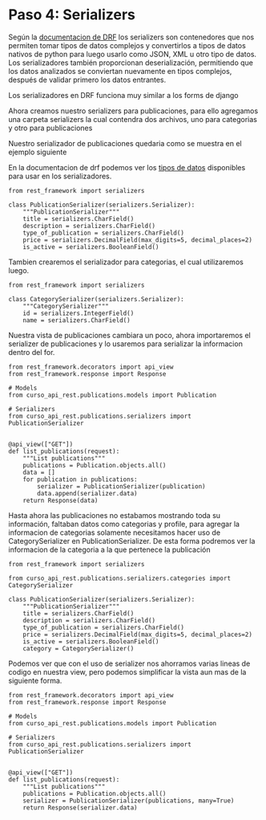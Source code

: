 # Paso 4: Serializers

Según la [documentacion de DRF](https://www.django-rest-framework.org/api-guide/serializers/) los serializers son contenedores que nos permiten tomar tipos de datos complejos y convertirlos a tipos de datos nativos de python para luego usarlo como JSON, XML u otro tipo de datos.
Los serializadores también proporcionan deserialización, permitiendo que los datos analizados se conviertan nuevamente en tipos complejos, después de validar primero los datos entrantes.

Los serializadores en DRF funciona muy similar a los forms de django

Ahora creamos nuestro serializers para publicaciones, para ello agregamos una carpeta serializers la cual contendra dos archivos, uno para categorias y otro para publicaciones

Nuestro serializador de publicaciones quedaria como se muestra en el ejemplo siguiente

En la documentacion de drf podemos ver los [tipos de datos](https://www.django-rest-framework.org/api-guide/fields/#booleanfield) disponibles para usar en los serializadores.

```
from rest_framework import serializers

class PublicationSerializer(serializers.Serializer):
    """PublicationSerializer"""
    title = serializers.CharField()
    description = serializers.CharField()
    type_of_publication = serializers.CharField()
    price = serializers.DecimalField(max_digits=5, decimal_places=2)
    is_active = serializers.BooleanField()
```

Tambien crearemos el serializador para categorias, el cual utilizaremos luego.

```
from rest_framework import serializers

class CategorySerializer(serializers.Serializer):
    """CategorySerializer"""
    id = serializers.IntegerField()
    name = serializers.CharField()
```

Nuestra vista de publicaciones cambiara un poco, ahora importaremos el serializer de publicaciones
y lo usaremos para serializar la informacion dentro del for.

```
from rest_framework.decorators import api_view
from rest_framework.response import Response

# Models
from curso_api_rest.publications.models import Publication

# Serializers
from curso_api_rest.publications.serializers import PublicationSerializer


@api_view(["GET"])
def list_publications(request):
    """List publications"""
    publications = Publication.objects.all()
    data = []
    for publication in publications:
        serializer = PublicationSerializer(publication)
        data.append(serializer.data)
    return Response(data)
```

Hasta ahora las publicaciones no estabamos mostrando toda su información, faltaban datos como categorias y profile, para agregar la informacion de categorias solamente necesitamos hacer uso de CategorySerializer en PublicationSerializer. De esta forma podremos ver la informacion de la categoria a la que pertenece la publicación

```
from rest_framework import serializers

from curso_api_rest.publications.serializers.categories import CategorySerializer

class PublicationSerializer(serializers.Serializer):
    """PublicationSerializer"""
    title = serializers.CharField()
    description = serializers.CharField()
    type_of_publication = serializers.CharField()
    price = serializers.DecimalField(max_digits=5, decimal_places=2)
    is_active = serializers.BooleanField()
    category = CategorySerializer()
```

Podemos ver que con el uso de serializer nos ahorramos varias lineas de codigo en nuestra view, pero podemos simplificar la vista aun mas de la siguiente forma.

```
from rest_framework.decorators import api_view
from rest_framework.response import Response

# Models
from curso_api_rest.publications.models import Publication

# Serializers
from curso_api_rest.publications.serializers import PublicationSerializer


@api_view(["GET"])
def list_publications(request):
    """List publications"""
    publications = Publication.objects.all()
    serializer = PublicationSerializer(publications, many=True) 
    return Response(serializer.data)
```